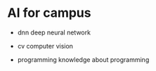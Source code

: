 # AI for campus

* dnn
deep neural network

* cv
computer vision 

* programming
knowledge about programming
